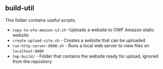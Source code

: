 
## build-util

 This folder contains useful scripts.

  - `copy-to-ofw-amazon-s3.sh` -Uploads a website to OWF Amazon static website
  - `create-upload-site.sh` - Creates a website that can be uploaded
  - `run-http-server-8000.sh` - Runs a local web server to view files on `localhost:8000`
  - `tmp-build/` - Folder that contains the website ready for upload, ignored from the repository
